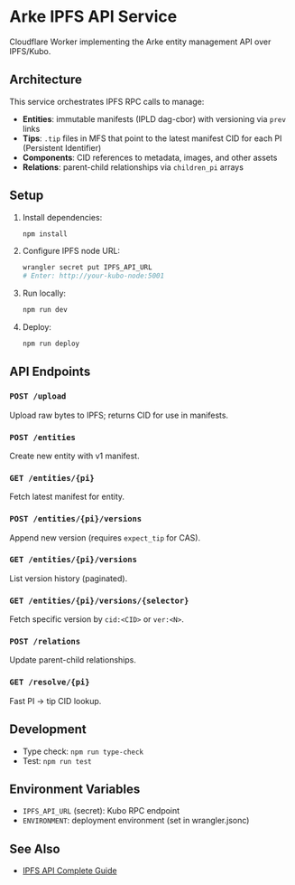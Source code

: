 # Arke IPFS API Service

Cloudflare Worker implementing the Arke entity management API over IPFS/Kubo.

## Architecture

This service orchestrates IPFS RPC calls to manage:
- **Entities**: immutable manifests (IPLD dag-cbor) with versioning via `prev` links
- **Tips**: `.tip` files in MFS that point to the latest manifest CID for each PI (Persistent Identifier)
- **Components**: CID references to metadata, images, and other assets
- **Relations**: parent-child relationships via `children_pi` arrays

## Setup

1. Install dependencies:
   ```bash
   npm install
   ```

2. Configure IPFS node URL:
   ```bash
   wrangler secret put IPFS_API_URL
   # Enter: http://your-kubo-node:5001
   ```

3. Run locally:
   ```bash
   npm run dev
   ```

4. Deploy:
   ```bash
   npm run deploy
   ```

## API Endpoints

### `POST /upload`
Upload raw bytes to IPFS; returns CID for use in manifests.

### `POST /entities`
Create new entity with v1 manifest.

### `GET /entities/{pi}`
Fetch latest manifest for entity.

### `POST /entities/{pi}/versions`
Append new version (requires `expect_tip` for CAS).

### `GET /entities/{pi}/versions`
List version history (paginated).

### `GET /entities/{pi}/versions/{selector}`
Fetch specific version by `cid:<CID>` or `ver:<N>`.

### `POST /relations`
Update parent-child relationships.

### `GET /resolve/{pi}`
Fast PI → tip CID lookup.

## Development

- Type check: `npm run type-check`
- Test: `npm run test`

## Environment Variables

- `IPFS_API_URL` (secret): Kubo RPC endpoint
- `ENVIRONMENT`: deployment environment (set in wrangler.jsonc)

## See Also

- [IPFS API Complete Guide](./IPFS_API_Complete_Guide.md)
